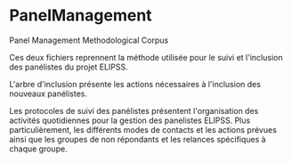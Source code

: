 # PanelManagement
Panel Management Methodological Corpus


Ces deux fichiers reprennent la méthode utilisée pour le suivi et l'inclusion des panélistes du projet ELIPSS.</br>


L'arbre d'inclusion présente les actions nécessaires à l'inclusion des nouveaux panélistes.</br>


Les protocoles de suivi des panélistes présentent l'organisation des activités quotidiennes pour la gestion des panelistes ELIPSS. Plus particulièrement, les différents modes de contacts et les actions prévues ainsi que les groupes de non répondants et les relances spécifiques à chaque groupe. 
